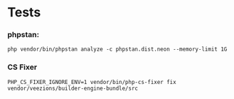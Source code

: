 # Tests

### phpstan:
```shell
php vendor/bin/phpstan analyze -c phpstan.dist.neon --memory-limit 1G
```

### CS Fixer
```shell
PHP_CS_FIXER_IGNORE_ENV=1 vendor/bin/php-cs-fixer fix vendor/veezions/builder-engine-bundle/src
```